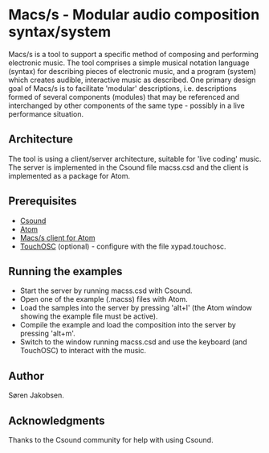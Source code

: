 # Macs/s - Modular audio composition syntax/system

Macs/s is a tool to support a specific method of composing and performing electronic music. The tool comprises a simple musical notation language (syntax) for describing pieces of electronic music, and a program (system) which creates audible, interactive music as described. One primary design goal of Macs/s is to facilitate 'modular' descriptions, i.e. descriptions formed of several components (modules) that may be referenced and interchanged by other components of the same type - possibly in a live performance situation.

## Architecture

The tool is using a client/server architecture, suitable for 'live coding' music. The server is implemented in the Csound file macss.csd and the client is implemented as a package for Atom.

## Prerequisites

* [Csound](http://csound.com/)
* [Atom](https://atom.io/)
* [Macs/s client for Atom](https://github.com/sorenjakobsen/macss-client)
* [TouchOSC](https://hexler.net/software/touchosc) (optional) - configure with the file xypad.touchosc.

## Running the examples

* Start the server by running macss.csd with Csound.
* Open one of the example (.macss) files with Atom.
* Load the samples into the server by pressing 'alt+l' (the Atom window showing the example file must be active).
* Compile the example and load the composition into the server by pressing 'alt+m'.
* Switch to the window running macss.csd and use the keyboard (and TouchOSC) to interact with the music.

## Author

Søren Jakobsen.

## Acknowledgments

Thanks to the Csound community for help with using Csound.
